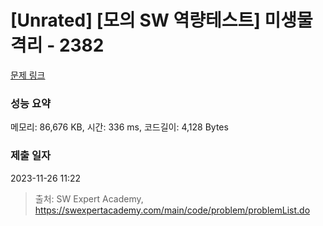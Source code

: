 # [Unrated] [모의 SW 역량테스트] 미생물 격리 - 2382 

[문제 링크](https://swexpertacademy.com/main/code/problem/problemDetail.do?contestProbId=AV597vbqAH0DFAVl) 

### 성능 요약

메모리: 86,676 KB, 시간: 336 ms, 코드길이: 4,128 Bytes

### 제출 일자

2023-11-26 11:22



> 출처: SW Expert Academy, https://swexpertacademy.com/main/code/problem/problemList.do